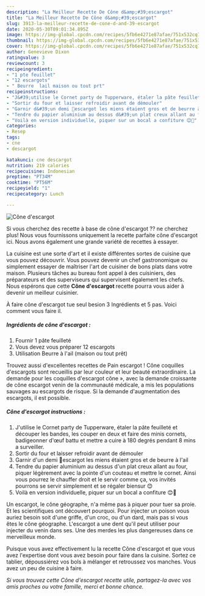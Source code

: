 ```yaml
---
description: "La Meilleur Recette De Cône d&amp;#39;escargot"
title: "La Meilleur Recette De Cône d&amp;#39;escargot"
slug: 3913-la-meilleur-recette-de-cone-d-and-39-escargot
date: 2020-05-30T09:01:34.895Z
image: https://img-global.cpcdn.com/recipes/5fb6e4271e87afae/751x532cq70/cone-descargot-photo-principale-de-la-recette.jpg
thumbnail: https://img-global.cpcdn.com/recipes/5fb6e4271e87afae/751x532cq70/cone-descargot-photo-principale-de-la-recette.jpg
cover: https://img-global.cpcdn.com/recipes/5fb6e4271e87afae/751x532cq70/cone-descargot-photo-principale-de-la-recette.jpg
author: Genevieve Dixon
ratingvalue: 3
reviewcount: 3
recipeingredient:
- "1 pte feuillet"
- "12 escargots"
- " Beurre  lail maison ou tout prt"
recipeinstructions:
- "J&#39;utilise le Cornet party de Tupperware, étaler la pâte feuilleté et découper les bandes, les couper en deux et faire des minis cornets, badigeonner d&#39;œuf battu et mettre a cuire à 180 degrés pendant 8 mins a surveiller."
- "Sortir du four et laisser refroidir avant de démouler"
- "Garnir d&#39;un demi 🐌escargot les miens étaient gros et de beurre à l&#39;ail"
- "Tendre du papier aluminium au dessus d&#39;un plat creux allant au four, piquer légèrement avec la pointe d&#39;un couteau et mettre le cornet. Ainsi vous pourrez le chauffer droit et le servir comme ça, vos invités pourrons se servir simplement et se régaler biensur 😊"
- "Voilà en version individuelle, piquer sur un bocal a confiture 😊🎄"
categories:
- Resep
tags:
- cne
- descargot

katakunci: cne descargot 
nutrition: 219 calories
recipecuisine: Indonesian
preptime: "PT34M"
cooktime: "PT56M"
recipeyield: "1"
recipecategory: Lunch

---
```



![Cône d&#39;escargot](https://img-global.cpcdn.com/recipes/5fb6e4271e87afae/751x532cq70/cone-descargot-photo-principale-de-la-recette.jpg)

Si vous cherchez des recette à base de cône d&#39;escargot ?? ne cherchez plus! Nous vous fournissons uniquement la recette parfaite cône d&#39;escargot ici. Nous avons également une grande variété de recettes à essayer.

La cuisine est une sorte d'art et il existe différentes sortes de cuisine que vous pouvez découvrir. Vous pouvez devenir un chef gastronomique ou simplement essayer de maîtriser l'art de cuisiner de bons plats dans votre maison. Plusieurs tâches au bureau font appel à des cuisiniers, des préparateurs et des superviseurs qui supervisent également les chefs. Nous espérons que cette <strong> Cône d&#39;escargot </strong> recette pourra vous aider à devenir un meilleur cuisinier.

<!--inarticleads1-->

À faire cône d&#39;escargot tue seul besion 3 Ingrédients et 5 pas. Voici comment vous faire il.

##### Ingrédients de cône d&#39;escargot :

1. Fournir 1 pâte feuilleté
1. Vous devez vous préparer 12 escargots
1. Utilisation  Beurre à l&#39;ail (maison ou tout prêt)


Trouvez aussi d&#39;excellentes recettes de Pain escargot ! Cône coquilles d&#39;escargots sont recueillis par leur couleur et leur beauté extraordinaire. La demande pour les coquilles d&#39;escargot cône », avec la demande croissante de cône escargot venin de la communauté médicale, a mis les populations sauvages au escargots de risque. Si la demande d&#39;augmentation des escargots, il est possible. 

<!--inarticleads2-->

##### Cône d&#39;escargot instructions :

1. J&#39;utilise le Cornet party de Tupperware, étaler la pâte feuilleté et découper les bandes, les couper en deux et faire des minis cornets, badigeonner d&#39;œuf battu et mettre a cuire à 180 degrés pendant 8 mins a surveiller.
1. Sortir du four et laisser refroidir avant de démouler
1. Garnir d&#39;un demi 🐌escargot les miens étaient gros et de beurre à l&#39;ail
1. Tendre du papier aluminium au dessus d&#39;un plat creux allant au four, piquer légèrement avec la pointe d&#39;un couteau et mettre le cornet. Ainsi vous pourrez le chauffer droit et le servir comme ça, vos invités pourrons se servir simplement et se régaler biensur 😊
1. Voilà en version individuelle, piquer sur un bocal a confiture 😊🎄


Un escargot, le cône géographe, n&#39;a même pas à piquer pour tuer sa proie. Et les scientifiques ont découvert pourquoi. Pour injecter un poison vous auriez besoin soit d&#39;une griffe, d&#39;un croc, ou d&#39;un dard, mais pas si vous êtes le cône géographe. L&#39;escargot a une dent qu&#39;il peut utiliser pour injecter du venin dans ses. Une des merdes les plus dangereuses dans ce merveilleux monde. 

<!--inarticleads1-->

<p>
Puisque vous avez effectivement lu la recette Cône d&#39;escargot et que vous avez l'expertise dont vous avez besoin pour faire dans la cuisine. Sortez ce tablier, dépoussiérez vos bols à mélanger et retroussez vos manches. Vous avez un peu de cuisine à faire.
</p>

<p>
<i>Si vous trouvez cette Cône d&#39;escargot recette utile, partagez-la avec vos amis proches ou votre famille, merci et bonne chance.</i>
</p>

